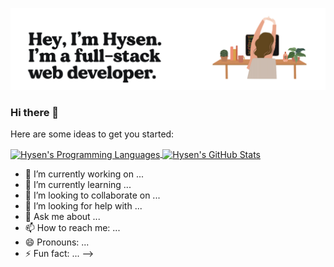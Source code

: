 ![Header](https://github.com/hsisco/hsisco/blob/master/readme_header.png)

### Hi there 👋

Here are some ideas to get you started:

<a href="https://github.com/hsisco/hsisco">
  <img align="center" src="https://github-readme-stats.vercel.app/api/top-langs/?username=hsisco&layout=compact" alt="Hysen's Programming Languages" />
</a>
<a href="https://github.com/hsisco/hsisco">
  <img align="center" src="https://github-readme-stats.vercel.app/api?username=hsisco&show_icons=true" alt="Hysen's GitHub Stats" />
</a>


- 🔭 I’m currently working on ...
- 🌱 I’m currently learning ...
- 👯 I’m looking to collaborate on ...
- 🤔 I’m looking for help with ...
- 💬 Ask me about ...
- 📫 How to reach me: ...
- 😄 Pronouns: ...
- ⚡ Fun fact: ...
-->
